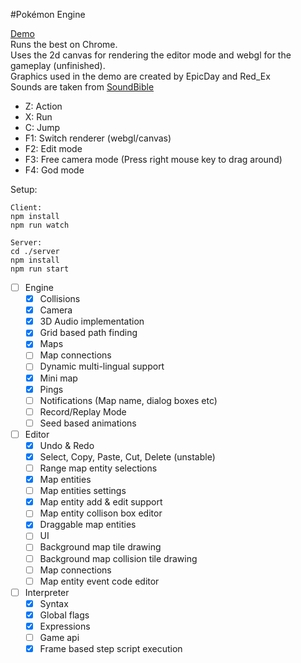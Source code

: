#Pokémon Engine

[Demo](http://maierfelix.github.io/PokeMMO)<br>
Runs the best on Chrome.<br>
Uses the 2d canvas for rendering the editor mode and webgl for the gameplay (unfinished).<br>
Graphics used in the demo are created by EpicDay and Red_Ex</br>
Sounds are taken from [SoundBible](http://soundbible.com/)

- Z: Action
- X: Run
- C: Jump
- F1: Switch renderer (webgl/canvas)
- F2: Edit mode
- F3: Free camera mode (Press right mouse key to drag around)
- F4: God mode

Setup:
````
Client:
npm install
npm run watch

Server:
cd ./server
npm install
npm run start
````

- [ ] Engine
   - [x] Collisions
   - [x] Camera
   - [x] 3D Audio implementation
   - [x] Grid based path finding
   - [x] Maps
   - [ ] Map connections
   - [ ] Dynamic multi-lingual support
   - [x] Mini map
   - [x] Pings
   - [ ] Notifications (Map name, dialog boxes etc)
   - [ ] Record/Replay Mode
   - [ ] Seed based animations

- [ ] Editor
   - [x] Undo & Redo
   - [x] Select, Copy, Paste, Cut, Delete (unstable)
   - [ ] Range map entity selections
   - [x] Map entities
   - [ ] Map entities settings
   - [x] Map entity add & edit support
   - [ ] Map entity collison box editor
   - [x] Draggable map entities
   - [ ] UI
   - [ ] Background map tile drawing
   - [ ] Background map collision tile drawing
   - [ ] Map connections
   - [ ] Map entity event code editor

- [ ] Interpreter
   - [x] Syntax
   - [x] Global flags
   - [x] Expressions
   - [ ] Game api
   - [x] Frame based step script execution
